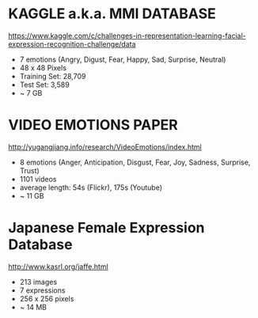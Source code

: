 # KAGGLE a.k.a. MMI DATABASE

https://www.kaggle.com/c/challenges-in-representation-learning-facial-expression-recognition-challenge/data

* 7 emotions (Angry, Digust, Fear, Happy, Sad, Surprise, Neutral)
* 48 x 48 Pixels
* Training Set: 28,709
* Test Set: 3,589
* ~ 7 GB


# VIDEO EMOTIONS PAPER

http://yugangjiang.info/research/VideoEmotions/index.html

* 8 emotions (Anger, Anticipation, Disgust, Fear, Joy, Sadness, Surprise, Trust)
* 1101 videos
* average length: 54s (Flickr), 175s (Youtube)
* ~ 11 GB


# Japanese Female Expression Database

http://www.kasrl.org/jaffe.html

* 213 images
* 7 expressions
* 256 x 256 pixels
* ~ 14 MB